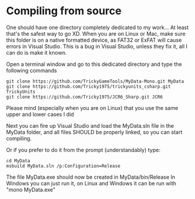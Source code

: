 # Compiling from source


One should have one directory completely dedicated to my work... At least that's the safest way to go XD.
When you are on Linux or Mac, make sure this folder is on a native formatted device, as FAT32 or ExFAT will cause errors in Visual Studio. This is a bug in Visual Studio, unless they fix it, all I can do is make it known.

Open a terminal window and go to this dedicated directory and type the following commands
~~~shell
git clone https://github.com/TrickyGameTools/MyData-Mono.git MyData
git clone https://github.com/Tricky1975/trickyunits_csharp.git TrickyUnits
git clone https://github.com/Tricky1975/JCR6_Sharp.git JCR6
~~~
Please mind (especially when you are on Linux) that you use the same upper and lower cases I did

Next you can fire up Visual Studio and load the MyData.sln file in the MyData folder, and all files SHOULD be properly linked, so you can start compiling.

Or if you prefer to do it from the prompt (understandably) type:
~~~shell
cd MyData
msbuild MyData.sln /p:Configuration=Release
~~~

The file MyData.exe should now be created in MyData/bin/Release
In Windows you can just run it, on Linux and Windows it can be run with "mono MyData.exe"
